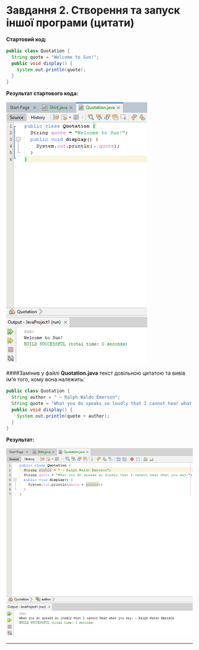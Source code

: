 # Завдання 2. Створення та запуск іншої програми (цитати)

**Стартовий код:**
``` java
public class Quotation {
  String quote = "Welcome to Sun!";
  public void display() {
    System.out.println(quote);
  }
}
```

**Результат стартового кода:**

![alt-текст](https://github.com/ppc-ntu-khpi/java-0-Zheka2025/blob/main/Solution/task2.1.png?raw=true "Результат стартового кода")


####Замінив у файлі **Quotation.java** текст довільною цитатою та вивів ім'я того, кому вона належить:
```java
public class Quotation {
  String author = " – Ralph Waldo Emerson";
  String quote = "What you do speaks so loudly that I cannot hear what you say.";
  public void display() {
    System.out.println(quote + author);
  }
}
```
**Результат:**

![alt-текст](https://github.com/ppc-ntu-khpi/java-0-Zheka2025/blob/main/Solution/task2.2.png?raw=true "Результат зміненого кода")

-----
